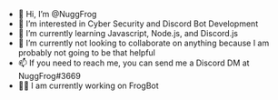 - 👋 Hi, I’m @NuggFrog
- 👀 I’m interested in Cyber Security and Discord Bot Development
- 🌱 I’m currently learning Javascript, Node.js, and Discord.js
- 💞️ I’m currently not looking to collaborate on anything because I am probably not going to be that helpful
- 📫 If you need to reach me, you can send me a Discord DM at NuggFrog#3669
- 👨‍💻 I am currently working on FrogBot

<!---
NuggFrog/NuggFrog is a ✨ special ✨ repository because its `README.md` (this file) appears on your GitHub profile.
You can click the Preview link to take a look at your changes.
--->

